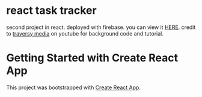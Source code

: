 # react task tracker
second project in react. deployed with firebase. you can view it [HERE](https://react-task-tracker-a79d9.web.app/).
credit to [traversy media](https://www.youtube.com/watch?v=w7ejDZ8SWv8) on youtube for background code and tutorial.


# Getting Started with Create React App

This project was bootstrapped with [Create React App](https://github.com/facebook/create-react-app).